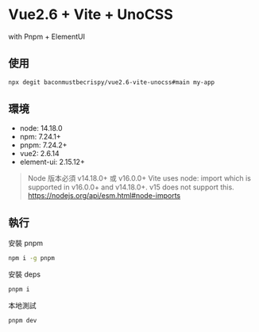 # Vue2.6 + Vite + UnoCSS

with Pnpm + ElementUI

## 使用

```sh
npx degit baconmustbecrispy/vue2.6-vite-unocss#main my-app
```

## 環境

- node: 14.18.0
- npm: 7.24.1+
- pnpm: 7.24.2+
- vue2: 2.6.14
- element-ui: 2.15.12+

> Node 版本必須 v14.18.0+ 或 v16.0.0+
> Vite uses node: import which is supported in v16.0.0+ and v14.18.0+.
> v15 does not support this. https://nodejs.org/api/esm.html#node-imports

## 執行

安裝 pnpm

```sh
npm i -g pnpm
```

安裝 deps

```sh
pnpm i
```

本地測試

```sh
pnpm dev
```
